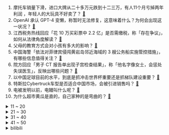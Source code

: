 1. 摩托车销量下滑，进口大牌从二十多万元跌到十二三万，有人11个月亏掉两年利润 ，年轻人的大玩具不好卖了？ [:link:](https://www.zhihu.com/question/634057111)
2. OpenAI 承认 GPT-4 变懒，称暂时无法修复，这意味着什么？为何会出现这一状况？ [:link:](https://www.zhihu.com/question/634074112)
3. 江西税务热线回应「花 10 万买彩票中 2.2 亿」是否需缴税，称「存在争议」，如何从法律角度解读？ [:link:](https://www.zhihu.com/question/633960776)
4. 父母的教育方式会对小孩有多大的影响？ [:link:](https://www.zhihu.com/question/632638211)
5. 中国海警「依法对菲律宾侵闯黄岩岛邻近海域的 3 艘公务船实施管控措施」，有哪些信息值得关注？ [:link:](https://www.zhihu.com/question/634052641)
6. 院方回应「男子 CT 报告单出现子宫检查结果」，称「他名字像女士，会惩处失误医生」，反映出哪些问题？ [:link:](https://www.zhihu.com/question/633879783)
7. 以中国足球目前的水平，到底是抓冲击世界杯重要还是抓梯队建设重要？ [:link:](https://www.zhihu.com/question/631284775)
8. 特斯拉Cybertruck车型是否适合中国市场，会被引进销售吗？ [:link:](https://www.zhihu.com/question/633852217)
9. 电被发明以前，电鳗叫什么呢？ [:link:](https://www.zhihu.com/question/602539991)
10. 为什么超市黄瓜是直的，自己家种的是弯曲的？ [:link:](https://www.zhihu.com/question/613590216)
<details>
<summary>11 ~ 20</summary>

11. 东航一航班备降浦东机场，乘客拍下空中放油一幕，客服称因机械故障，具体情况如何？航班为何空中放油？ [:link:](https://www.zhihu.com/question/634068793)
12. 公司想逼我主动离职，单独要求我写日报、周报汇报工作，怎么应对？ [:link:](https://www.zhihu.com/question/633139062)
13. 张译主演的电影《三大队》改编自真实故事，到底是怎样一个故事？ [:link:](https://www.zhihu.com/question/625299640)
14. 如何评价《海贼王》1101 话? [:link:](https://www.zhihu.com/question/633889737)
15. 23-24 赛季英超曼联 0:3 伯恩茅斯，如何评价这场比赛？ [:link:](https://www.zhihu.com/question/634145255)
16. 比亚迪回应「买船出海」传闻「首批期租滚装船明年交付，公司确实在买船」，如何看待此事？哪些信息可关注？ [:link:](https://www.zhihu.com/question/633910543)
17. 同样是出自岛国，为什么英国菜在国际上要比日本菜受欢迎？ [:link:](https://www.zhihu.com/question/633976111)
18. 为什么有人想让芙宁娜和散兵交换人生啊？ [:link:](https://www.zhihu.com/question/631784723)
19. 为什么单片机上的程序不怎么使用malloc，而PC上经常使用？ [:link:](https://www.zhihu.com/question/633497178)
20. 去年跨年夜你和谁一起度过？23年跨年夜你又将会和谁一起度过呢？ [:link:](https://www.zhihu.com/question/634015560)
</details>
<details>
<summary>21 ~ 30</summary>

21. 普京计划在 2024 年竞选新一届总统，哪些信息值得关注？ [:link:](https://www.zhihu.com/question/633961720)
22. 数学系的就业出路有哪些？ [:link:](https://www.zhihu.com/question/627183142)
23. 公务员能读全日制研究生吗? [:link:](https://www.zhihu.com/question/628721478)
24. 苹果人事巨震，iPhone、AppleWatch产品设计主管将离职，公司最关键产品线或重组，有何影响？ [:link:](https://www.zhihu.com/question/634062180)
25. 萧峰算不算武学奇才? [:link:](https://www.zhihu.com/question/398138284)
26. 如何评价何恺明的最新工作RCG？ [:link:](https://www.zhihu.com/question/633877835)
27. 为什么说玻璃是液体？ [:link:](https://www.zhihu.com/question/265519460)
28. 文笔挑战，“秋水碧绿映深红，___________”你会怎么接下一句？ [:link:](https://www.zhihu.com/question/634056990)
29. 今冬白菜批发价最低两毛一斤，农民日报评论称「今冬菜价大降，须防『菜贱伤农』」，哪些信息值得关注？ [:link:](https://www.zhihu.com/question/633536579)
30. 美国否决安理会巴以停火决议草案，多国对此表示失望。如何看待此事？巴以局势未来将如何演变？ [:link:](https://www.zhihu.com/question/634072880)
</details>
<details>
<summary>31 ~ 40</summary>

31. 能看看你手机里让你感触最深的照片吗? [:link:](https://www.zhihu.com/question/627955234)
32. 要不要在农村老家建房子？ [:link:](https://www.zhihu.com/question/461139420)
33. 如果给二次元游戏加上好感度会降低的设定会怎样？ [:link:](https://www.zhihu.com/question/633359311)
34. 国家疾控局发布预防呼吸道传染病公众佩戴口罩指引通知，哪些信息值得关注？具有哪些意义？ [:link:](https://www.zhihu.com/question/634102806)
35. 我国 11 月 CPI 同比下降 0.5%，PPI 同比下降 3.0%，如何解读？哪些信息值得关注？ [:link:](https://www.zhihu.com/question/634039649)
36. 2023 年做游戏是怎样的体验？ [:link:](https://www.zhihu.com/question/633377306)
37. 研究称 ChatGPT 不善于辩论，而是盲目地跟从人类，这一行为意味着什么？会给人类造成什么影响？ [:link:](https://www.zhihu.com/question/633939469)
38. 如何向什么都不懂的朋友说明《黑神话：悟空》的重要意义? [:link:](https://www.zhihu.com/question/634011745)
39. 许光汉、张钧甯主演《瞒天过海》到底怎么样？值得去电影院看吗？ [:link:](https://www.zhihu.com/question/633538109)
40. 文笔挑战：人间有我半杯酒，…………。你会如何接下句? [:link:](https://www.zhihu.com/question/633951664)
</details>
<details>
<summary>41 ~ 50</summary>

41. 清朝人还记得明朝衣冠吗？ [:link:](https://www.zhihu.com/question/620734514)
42. 现在电动汽车这么火爆，为什么很多人还是坚持使用燃油车？ [:link:](https://www.zhihu.com/question/632805989)
43. 健身中什么叫做「垃圾容量」？ [:link:](https://www.zhihu.com/question/627671825)
44. 蓝箭航天发布朱雀三号可重复使用液氧甲烷运载火箭，这对我国航天业意味着什么？ [:link:](https://www.zhihu.com/question/634080827)
45. 如果注定要离别，那相遇的意义是什么呢？ [:link:](https://www.zhihu.com/question/633994017)
46. 如何评价章若楠、白宇帆主演的电影《照明商店》？ [:link:](https://www.zhihu.com/question/633760767)
47. 手机有必要买五六千甚至上万的吗？ [:link:](https://www.zhihu.com/question/631782752)
48. 2023年，你觉得自己最大的遗憾是什么？ [:link:](https://www.zhihu.com/question/633907634)
49. 辽宁一锁匠协助警方开锁被炸身亡，其妻两次申请国家赔偿被驳，另一遇难民警追记一等功，如何从法律角度解读？ [:link:](https://www.zhihu.com/question/633883450)
50. 智能门锁突然没电了怎么办？哪款智能门锁的电池续航长，华为智能门锁值得入吗？ [:link:](https://www.zhihu.com/question/634033601)
</details><details>
<summary>bilibili</summary>

</details>